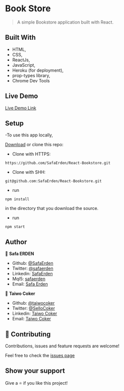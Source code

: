 # Book Store

> A simple Bookstore application built with React.

## Built With

- HTML,
- CSS,
- ReactJs,
- JavaScript,
- Heroku (for deployment),
- prop-types library,
- Chrome Dev Tools

## Live Demo

[Live Demo Link](https://jolly-leakey-38e57b.netlify.app/)

## Setup

-To use this app locally, 

[Download](https://github.com/SafaErden/React-Bookstore/archive/development.zip) or clone this repo:

- Clone with HTTPS:
```
https://github.com/SafaErden/React-Bookstore.git
```
- Clone with SHH:
```
git@github.com:SafaErden/React-Bookstore.git
```
- run 
``` 
npm install
```
 in the directory that you download the source.

- run 
```
npm start
```

## Author

👤 **Safa ERDEN**

- Github: [@SafaErden](https://github.com/SafaErden)
- Twitter: [@safaerden](https://twitter.com/safaerden)
- Linkedin: [SafaErden](https://www.linkedin.com/in/safaerden/)
- Mql5: [safaerden](https://www.mql5.com/en/users/safaerden)
- Email: [Safa Erden](mailto:safaerden@gmail.com)

👤 **Taiwo Coker**

- Github: [@taiwocoker](https://github.com/taiwocoker)
- Twitter: [@SelloCoker](https://twitter.com/SelloCoker)
- Linkedin: [Taiwo Coker](https://linkedin.com/in/taiwo-coker)
- Email: [Taiwo Coker](mailto:taiwofcoker@gmail.com)

## 🤝 Contributing

Contributions, issues and feature requests are welcome!

Feel free to check the [issues page](https://github.com/SafaErden/React-Bookstore/issues)

## Show your support

Give a ⭐️ if you like this project!
